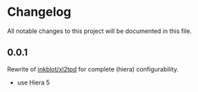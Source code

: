 # Changelog

All notable changes to this project will be documented in this file.

## 0.0.1

Rewrite of [inkblot/xl2tpd](https://github.com/inkblot/puppet-xl2tpd) for complete (hiera) configurability.

  * use Hiera 5
